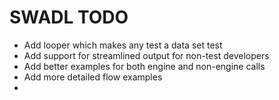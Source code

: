 # SWADL TODO
* Add looper which makes any test a data set test
* Add support for streamlined output for non-test developers
* Add better examples for both engine and non-engine calls
* Add more detailed flow examples
* 